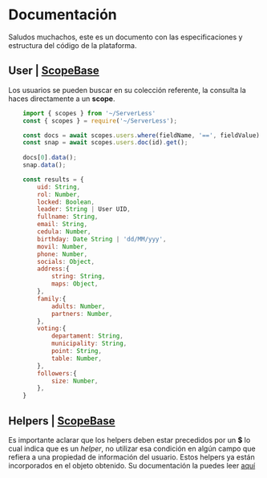# Documentación

Saludos muchachos, este es un documento con las especificaciones y estructura del código de la plataforma.


## User | [ScopeBase](./README.md)

Los usuarios se pueden buscar en su colección referente, la consulta la haces directamente a un **scope**.

```javascript
    import { scopes } from '~/ServerLess'
    const { scopes } = require('~/ServerLess');

    const docs = await scopes.users.where(fieldName, '==', fieldValue).get();
    const snap = await scopes.users.doc(id).get();
    
    docs[0].data();
    snap.data();

    const results = {
        uid: String,
        rol: Number,
        locked: Boolean,
        leader: String | User UID,
        fullname: String,
        email: String,
        cedula: Number,
        birthday: Date String | 'dd/MM/yyy',
        movil: Number,
        phone: Number,
        socials: Object,
        address:{
            string: String,
            maps: Object,
        },
        family:{
            adults: Number,
            partners: Number,
        },
        voting:{
            departament: String,
            municipality: String,
            point: String,
            table: Number,
        },
        followers:{
            size: Number,
        },
    }
```


## Helpers | [ScopeBase](./README.md)
Es importante aclarar que los helpers deben estar precedidos por un **$** lo cual indica que es un _helper_, no utilizar esa condición en algún campo que refiera a una propiedad de información del usuario.
Estos helpers ya están incorporados en el objeto obtenido.
Su documentación la puedes leer [aquí](./README.md)